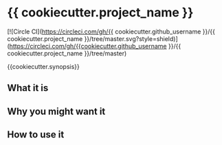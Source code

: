 # {{ cookiecutter.project_name }}

[![Circle CI](https://circleci.com/gh/{{ cookiecutter.github_username }}/{{ cookiecutter.project_name }}/tree/master.svg?style=shield)](https://circleci.com/gh/{{cookiecutter.github_username }}/{{ cookiecutter.project_name }}/tree/master)

{{cookiecutter.synopsis}}

## What it is

## Why you might want it

## How to use it
